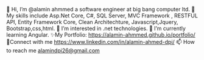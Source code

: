 👋 Hi, I’m @alamin ahmmed a software engineer at big bang computer ltd.
💞️ My skills include Asp.Net Core, C#, SQL Server, MVC Framework , RESTFUL API, Entity Framework Core, Clean Architechture, Javascript,Jquery, Bootstrap,css,html.
👀 I’m interested in .net technologies.
🌱 I’m currently learning Angular.
✨My Portfolio: https://alamin-ahmmed.github.io/portfolio/
🤝Connect with me https://www.linkedin.com/in/alamin-ahmed-dpi/
📫 How to reach me alamindpi26@gmail.com
